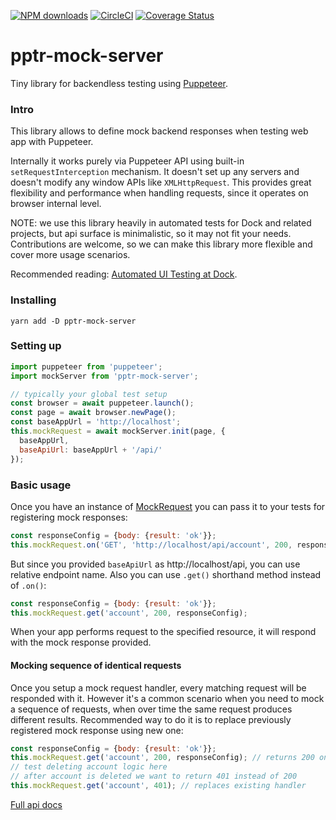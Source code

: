 [![NPM downloads](https://img.shields.io/npm/dm/pptr-mock-server.svg?style=flat)](https://www.npmjs.com/package/pptr-mock-server)
[![CircleCI](https://circleci.com/gh/getdock/pptr-mock-server.svg?style=shield)](https://circleci.com/gh/getdock/pptr-mock-server)
[![Coverage Status](https://coveralls.io/repos/github/getdock/pptr-mock-server/badge.svg)](https://coveralls.io/github/getdock/pptr-mock-server)

# pptr-mock-server

Tiny library for backendless testing using [Puppeteer](https://pptr.dev/).

### Intro

This library allows to define mock backend responses when testing web app with
Puppeteer.

Internally it works purely via Puppeteer API using built-in
`setRequestInterception` mechanism. It doesn't set up any servers and doesn't
modify any window APIs like `XMLHttpRequest`. This provides great flexibility
and performance when handling requests, since it operates on browser internal
level.

NOTE: we use this library heavily in automated tests for Dock and related
projects, but api surface is minimalistic, so it may not fit your needs.
Contributions are welcome, so we can make this library more flexible and cover
more usage scenarios.

Recommended reading: [Automated UI Testing at Dock](https://medium.com/dock/automated-ui-testing-at-dock-d1c8f80eef66).

### Installing

```
yarn add -D pptr-mock-server
```

### Setting up

```JavaScript
import puppeteer from 'puppeteer';
import mockServer from 'pptr-mock-server';

// typically your global test setup
const browser = await puppeteer.launch();
const page = await browser.newPage();
const baseAppUrl = 'http://localhost';
this.mockRequest = await mockServer.init(page, {
  baseAppUrl,
  baseApiUrl: baseAppUrl + '/api/'
});
```

### Basic usage

Once you have an instance of [MockRequest](api.md#mockrequest) you can pass it to your tests for registering mock responses:

```JavaScript
const responseConfig = {body: {result: 'ok'}};
this.mockRequest.on('GET', 'http://localhost/api/account', 200, responseConfig);
```

But since you provided `baseApiUrl` as http://localhost/api, you can use relative endpoint name. Also you can use `.get()` shorthand method instead of `.on()`:

```JavaScript
const responseConfig = {body: {result: 'ok'}};
this.mockRequest.get('account', 200, responseConfig);
```

When your app performs request to the specified resource, it will respond with
the mock response provided.

#### Mocking sequence of identical requests

Once you setup a mock request handler, every matching request will be responded with it. However it's a common scenario when you need to mock a sequence of requests, when over time the same request produces different results. Recommended way to do it is to replace previously registered mock response using new one:

```JavaScript
const responseConfig = {body: {result: 'ok'}};
this.mockRequest.get('account', 200, responseConfig); // returns 200 on each request
// test deleting account logic here
// after account is deleted we want to return 401 instead of 200
this.mockRequest.get('account', 401); // replaces existing handler
```

[Full api docs](api.md)
